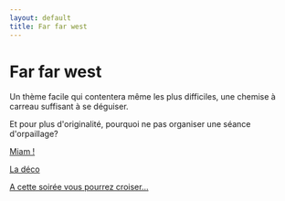 ```yaml
---
layout: default
title: Far far west
---
```


# Far far west

Un thème facile qui contentera même les plus difficiles, une chemise à carreau suffisant à se déguiser.

Et pour plus d'originalité, pourquoi ne pas organiser une séance d'orpaillage?

[Miam !](/pages/far_far_west/miam.html)

[La déco](/pages/far_far_west/deco.html)

[A cette soirée vous pourrez croiser...](/pages/far_far_west/deguisements.html)